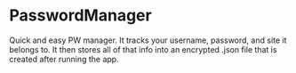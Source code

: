 # PasswordManager

Quick and easy PW manager. It tracks your username, password, and site it belongs to. It then stores all of that info into an encrypted .json file that is created after running the app.
